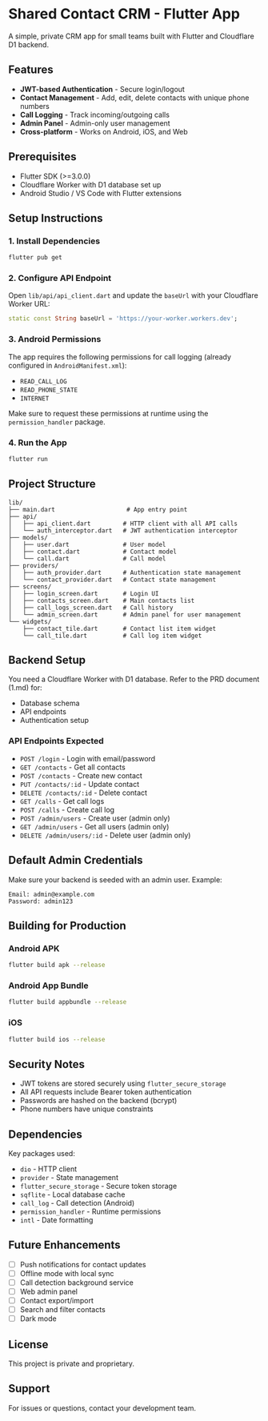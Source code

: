 # Shared Contact CRM - Flutter App

A simple, private CRM app for small teams built with Flutter and Cloudflare D1 backend.

## Features

- **JWT-based Authentication** - Secure login/logout
- **Contact Management** - Add, edit, delete contacts with unique phone numbers
- **Call Logging** - Track incoming/outgoing calls
- **Admin Panel** - Admin-only user management
- **Cross-platform** - Works on Android, iOS, and Web

## Prerequisites

- Flutter SDK (>=3.0.0)
- Cloudflare Worker with D1 database set up
- Android Studio / VS Code with Flutter extensions

## Setup Instructions

### 1. Install Dependencies

```bash
flutter pub get
```

### 2. Configure API Endpoint

Open `lib/api/api_client.dart` and update the `baseUrl` with your Cloudflare Worker URL:

```dart
static const String baseUrl = 'https://your-worker.workers.dev';
```

### 3. Android Permissions

The app requires the following permissions for call logging (already configured in `AndroidManifest.xml`):
- `READ_CALL_LOG`
- `READ_PHONE_STATE`
- `INTERNET`

Make sure to request these permissions at runtime using the `permission_handler` package.

### 4. Run the App

```bash
flutter run
```

## Project Structure

```
lib/
├── main.dart                    # App entry point
├── api/
│   ├── api_client.dart         # HTTP client with all API calls
│   └── auth_interceptor.dart   # JWT authentication interceptor
├── models/
│   ├── user.dart               # User model
│   ├── contact.dart            # Contact model
│   └── call.dart               # Call model
├── providers/
│   ├── auth_provider.dart      # Authentication state management
│   └── contact_provider.dart   # Contact state management
├── screens/
│   ├── login_screen.dart       # Login UI
│   ├── contacts_screen.dart    # Main contacts list
│   ├── call_logs_screen.dart   # Call history
│   └── admin_screen.dart       # Admin panel for user management
└── widgets/
    ├── contact_tile.dart       # Contact list item widget
    └── call_tile.dart          # Call log item widget
```

## Backend Setup

You need a Cloudflare Worker with D1 database. Refer to the PRD document (1.md) for:
- Database schema
- API endpoints
- Authentication setup

### API Endpoints Expected

- `POST /login` - Login with email/password
- `GET /contacts` - Get all contacts
- `POST /contacts` - Create new contact
- `PUT /contacts/:id` - Update contact
- `DELETE /contacts/:id` - Delete contact
- `GET /calls` - Get call logs
- `POST /calls` - Create call log
- `POST /admin/users` - Create user (admin only)
- `GET /admin/users` - Get all users (admin only)
- `DELETE /admin/users/:id` - Delete user (admin only)

## Default Admin Credentials

Make sure your backend is seeded with an admin user. Example:
```
Email: admin@example.com
Password: admin123
```

## Building for Production

### Android APK
```bash
flutter build apk --release
```

### Android App Bundle
```bash
flutter build appbundle --release
```

### iOS
```bash
flutter build ios --release
```

## Security Notes

- JWT tokens are stored securely using `flutter_secure_storage`
- All API requests include Bearer token authentication
- Passwords are hashed on the backend (bcrypt)
- Phone numbers have unique constraints

## Dependencies

Key packages used:
- `dio` - HTTP client
- `provider` - State management
- `flutter_secure_storage` - Secure token storage
- `sqflite` - Local database cache
- `call_log` - Call detection (Android)
- `permission_handler` - Runtime permissions
- `intl` - Date formatting

## Future Enhancements

- [ ] Push notifications for contact updates
- [ ] Offline mode with local sync
- [ ] Call detection background service
- [ ] Web admin panel
- [ ] Contact export/import
- [ ] Search and filter contacts
- [ ] Dark mode

## License

This project is private and proprietary.

## Support

For issues or questions, contact your development team.
